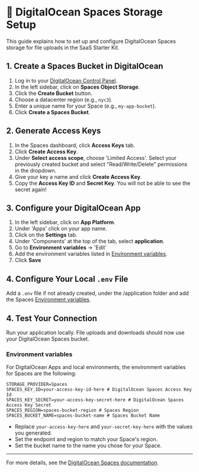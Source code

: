 # 📂 DigitalOcean Spaces Storage Setup

This guide explains how to set up and configure DigitalOcean Spaces storage for file uploads in the SaaS Starter Kit.

## 1. Create a Spaces Bucket in DigitalOcean

1. Log in to your [DigitalOcean Control Panel](https://cloud.digitalocean.com/).
2. In the left sidebar, click on **Spaces Object Storage**.
3. Click the **Create Bucket** button.
4. Choose a datacenter region (e.g., `nyc3`).
5. Enter a unique name for your Space (e.g., `my-app-bucket`).
6. Click **Create a Spaces Bucket**.

## 2. Generate Access Keys

1. In the Spaces dashboard, click **Access Keys** tab.
2. Click **Create Access Key**.
3. Under **Select access scope**, choose 'Limited Access'. Select your previously created bucket and select "Read/Write/Delete" permissions in the dropdown.
4. Give your key a name and click **Create Access Key**.
5. Copy the **Access Key ID** and **Secret Key**. You will not be able to see the secret again!

## 3. Configure your DigitalOcean App

1. In the left sidebar, click on **App Platform**.
2. Under 'Apps' click on your app name.
3. Click on the **Settings** tab.
4. Under 'Components' at the top of the tab, select **application**.
5. Go to **Environment variables** -> 'Edit'
6. Add the environment variables listed in [Environment variables](#environment-variables).
7. Click **Save**

## 4. Configure Your Local `.env` File

Add a `.env` file if not already created, under the /application folder and add the Spaces [Environment variables](#environment-variables).

## 4. Test Your Connection

Run your application locally. File uploads and downloads should now use your DigitalOcean Spaces bucket.

### Environment variables

For DigitalOcean Apps and local environments, the environment variables for Spaces are the following:

```
STORAGE_PROVIDER=Spaces
SPACES_KEY_ID=your-access-key-id-here # DigitalOcean Spaces Access Key Id
SPACES_KEY_SECRET=your-access-key-secret-here # DigitalOcean Spaces Access Key Secret
SPACES_REGION=spaces-bucket-region # Spaces Region
SPACES_BUCKET_NAME=spaces-bucket-name # Spaces Bucket Name
```

- Replace `your-access-key-here` and `your-secret-key-here` with the values you generated.
- Set the endpoint and region to match your Space's region.
- Set the bucket name to the name you chose for your Space.

---

For more details, see the [DigitalOcean Spaces documentation](https://docs.digitalocean.com/products/spaces/).

